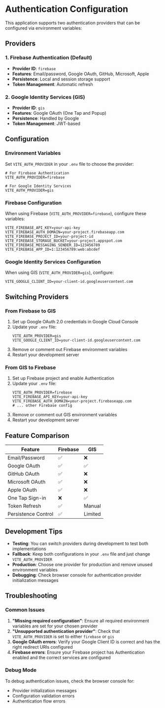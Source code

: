 # Authentication Configuration

This application supports two authentication providers that can be configured via environment variables:

## Providers

### 1. Firebase Authentication (Default)

- **Provider ID**: `firebase`
- **Features**: Email/password, Google OAuth, GitHub, Microsoft, Apple
- **Persistence**: Local and session storage support
- **Token Management**: Automatic refresh

### 2. Google Identity Services (GIS)

- **Provider ID**: `gis`
- **Features**: Google OAuth (One Tap and Popup)
- **Persistence**: Handled by Google
- **Token Management**: JWT-based

## Configuration

### Environment Variables

Set `VITE_AUTH_PROVIDER` in your `.env` file to choose the provider:

```env
# For Firebase Authentication
VITE_AUTH_PROVIDER=firebase

# For Google Identity Services
VITE_AUTH_PROVIDER=gis
```

### Firebase Configuration

When using Firebase (`VITE_AUTH_PROVIDER=firebase`), configure these variables:

```env
VITE_FIREBASE_API_KEY=your-api-key
VITE_FIREBASE_AUTH_DOMAIN=your-project.firebaseapp.com
VITE_FIREBASE_PROJECT_ID=your-project-id
VITE_FIREBASE_STORAGE_BUCKET=your-project.appspot.com
VITE_FIREBASE_MESSAGING_SENDER_ID=123456789
VITE_FIREBASE_APP_ID=1:123456789:web:abcdef
```

### Google Identity Services Configuration

When using GIS (`VITE_AUTH_PROVIDER=gis`), configure:

```env
VITE_GOOGLE_CLIENT_ID=your-client-id.googleusercontent.com
```

## Switching Providers

### From Firebase to GIS

1. Set up Google OAuth 2.0 credentials in Google Cloud Console
2. Update your `.env` file:
   ```env
   VITE_AUTH_PROVIDER=gis
   VITE_GOOGLE_CLIENT_ID=your-client-id.googleusercontent.com
   ```
3. Remove or comment out Firebase environment variables
4. Restart your development server

### From GIS to Firebase

1. Set up Firebase project and enable Authentication
2. Update your `.env` file:
   ```env
   VITE_AUTH_PROVIDER=firebase
   VITE_FIREBASE_API_KEY=your-api-key
   VITE_FIREBASE_AUTH_DOMAIN=your-project.firebaseapp.com
   # ... other Firebase config
   ```
3. Remove or comment out GIS environment variables
4. Restart your development server

## Feature Comparison

| Feature             | Firebase | GIS     |
| ------------------- | -------- | ------- |
| Email/Password      | ✅       | ❌      |
| Google OAuth        | ✅       | ✅      |
| GitHub OAuth        | ✅       | ❌      |
| Microsoft OAuth     | ✅       | ❌      |
| Apple OAuth         | ✅       | ❌      |
| One Tap Sign-in     | ❌       | ✅      |
| Token Refresh       | ✅       | Manual  |
| Persistence Control | ✅       | Limited |

## Development Tips

- **Testing**: You can switch providers during development to test both implementations
- **Fallback**: Keep both configurations in your `.env` file and just change `VITE_AUTH_PROVIDER`
- **Production**: Choose one provider for production and remove unused environment variables
- **Debugging**: Check browser console for authentication provider initialization messages

## Troubleshooting

### Common Issues

1. **"Missing required configuration"**: Ensure all required environment variables are set for your chosen provider
2. **"Unsupported authentication provider"**: Check that `VITE_AUTH_PROVIDER` is set to either `firebase` or `gis`
3. **Google OAuth errors**: Verify your Google Client ID is correct and has the right redirect URIs configured
4. **Firebase errors**: Ensure your Firebase project has Authentication enabled and the correct services are configured

### Debug Mode

To debug authentication issues, check the browser console for:

- Provider initialization messages
- Configuration validation errors
- Authentication flow errors
